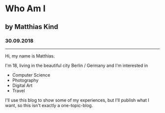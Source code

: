 # Who Am I
## by Matthias Kind
### 30.09.2018
------------------------

Hi, my name is Matthias.

I'm 18, living in the beautiful city Berlin / Germany and I'm interested in

* Computer Science
* Photography
* Digital Art
* Travel

I'll use this blog to show some of my experiences, but I'll publish what I want, so this isn't exactly a one-topic-blog.
